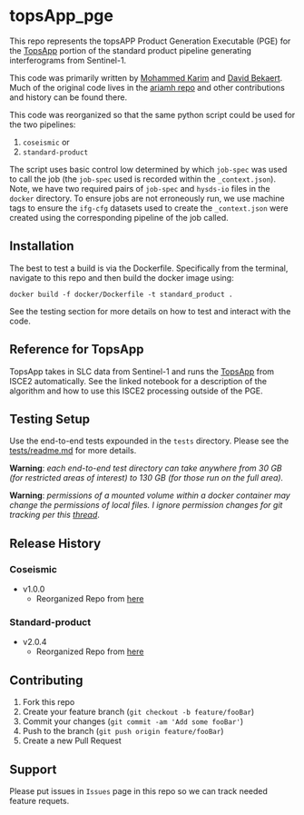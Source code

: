 # topsApp_pge

This repo represents the topsAPP Product Generation Executable (PGE) for the [TopsApp](https://github.com/isce-framework/isce2-docs/blob/master/Notebooks/UNAVCO_2020/TOPS/topsApp.ipynb) portion of the standard product pipeline generating interferograms from Sentinel-1.

This code was primarily written by [Mohammed Karim](https://github.com/mkarim2017) and [David Bekaert](https://github.com/dbekaert). Much of the original code lives in the [ariamh repo](https://github.com/aria-jpl/ariamh) and other contributions and history can be found there.

This code was reorganized so that the same python script could be used for the two pipelines:

1. `coseismic` or
2. `standard-product`

The script uses basic control low determined by which `job-spec` was used to call the job (the `job-spec` used is recorded within the `_context.json`). Note, we have two required pairs of `job-spec` and `hysds-io` files in the `docker` directory. To ensure jobs are not erroneously run, we use machine tags to ensure the `ifg-cfg` datasets used to create the `_context.json` were created using the corresponding pipeline of the job called.

## Installation

The best to test a build is via the Dockerfile. Specifically from the terminal, navigate to this repo and then build the docker image using:

```docker build -f docker/Dockerfile -t standard_product .```

See the testing section for more details on how to test and interact with the code.

## Reference for TopsApp

TopsApp takes in SLC data from Sentinel-1 and runs the [TopsApp](https://github.com/isce-framework/isce2-docs/blob/master/Notebooks/UNAVCO_2020/TOPS/topsApp.ipynb) from ISCE2 automatically. See the linked notebook for a description of the algorithm and how to use this ISCE2 processing outside of the PGE.

## Testing Setup

Use the end-to-end tests expounded in the `tests` directory. Please see the [tests/readme.md](tests/readme.md) for more details.

**Warning**: *each end-to-end test directory can take anywhere from 30 GB (for restricted areas of interest) to 130 GB (for those run on the full area).*

**Warning**: *permissions of a mounted volume within a docker container may change the permissions of local files. I ignore permission changes for git tracking per this [thread](https://stackoverflow.com/questions/1257592/how-do-i-remove-files-saying-old-mode-100755-new-mode-100644-from-unstaged-cha)*.

## Release History

### Coseismic

* v1.0.0
    * Reorganized Repo from [here](https://github.com/aria-jpl/ariamh/tree/ARIA-529/interferogram/sentinel)

### Standard-product

* v2.0.4
    * Reorganized Repo from [here](https://github.com/aria-jpl/ariamh/tree/ARIA-581/interferogram/sentinel)


## Contributing

1. Fork this repo
2. Create your feature branch (`git checkout -b feature/fooBar`)
3. Commit your changes (`git commit -am 'Add some fooBar'`)
4. Push to the branch (`git push origin feature/fooBar`)
5. Create a new Pull Request


## Support

Please put issues in `Issues` page in this repo so we can track needed feature requets.